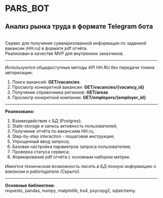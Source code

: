 # PARS_BOT
## Анализ рынка труда в формате Telegram бота
\
Cервис для получения суммаризованной информации по заданной вакансии (HH.ru) в формате pdf отчёта.\
Реализован в качестве MVP для внутренних заказчиков.
___
Используются общедоступные методы API HH.RU без передачи токена авторизации:

1. Поиск вакансий: **GET/vacancies**
2. Просмотр конккретной вакансии: **GET/vacancies/{vacancy_id}**
3. Получение справочника регионов: **GET/areas**
4. Просмотр конкретной компании: **GET/employers/{employer_id}**
___
**Реализовано:**
1. Взаимодействие с БД (Postgres);
2. State-storage и запись активность пользователей;
3. Получение отчёта по вакансиям HH.ru;
4. Step-by-step interaction - пошаговая инструкция;
5. Упрощенный ввод запроса;
6. Базовая настройка параметров запроса пользователем;
7. Проверка статуса сервиса;
8. Формирование pdf отчёта с основным набором метрик.

*Имеется техническая возможность писать в БД полную информацию о вакансии и работодателе (Скрыта).*
___
**Основные библиотеки:**\
requests, pandas, numpy, matplotlib, bs4, psycopg2, sqlalchemy.

